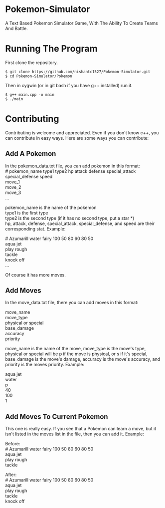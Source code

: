 
# Pokemon-Simulator
A Text Based Pokemon Simulator Game, With The Ability To Create Teams And Battle.
# Running The Program
First clone the repository.
```
$ git clone https://github.com/nishantc1527/Pokemon-Simulator.git
$ cd Pokemon-Simulator/Pokemon
```
Then in cygwin (or in git bash if you have g++ installed) run it.
```
$ g++ main.cpp -o main
$ ./main
```
# Contributing
Contributing is welcome and appreciated. Even if you don't know c++, you can contribute in easy ways. Here are some ways you can contribute:
## Add A Pokemon
In the pokemon_data.txt file, you can add pokemon in this format:  
\# pokemon_name type1 type2 hp attack defense special_attack special_defense speed  
move_1  
move_2  
move_3  
...  

pokemon_name is the name of the pokemon  
type1 is the first type  
type2 is the second type (if it has no second type, put a star *)  
hp, attack, defense, special_attack, special_defense, and speed are their corresponding stat. Example:  

\# Azumarill water fairy 100 50 80 60 80 50  
aqua jet  
play rough  
tackle  
knock off  
... 

Of course it has more moves.  

## Add Moves
In the move_data.txt file, there you can add moves in this format:  

move_name  
move_type  
physical or special  
base_damage  
accuracy  
priority  

move_name is the name of the move, move_type is the move's type, physical or special will be p if the move is physical, or s if it's   special, base_damage is the move's damage, accuracy is the move's accuracy, and priority is the moves priority. Example:  

aqua jet  
water  
p  
40  
100  
1  

## Add Moves To Current Pokemon

This one is really easy. If you see that a Pokemon can learn a move, but it isn't listed in the moves list in the file, then you can add it. Example:  

Before:  
\# Azumarill water fairy 100 50 80 60 80 50  
aqua jet  
play rough  
tackle  

After:  
\# Azumarill water fairy 100 50 80 60 80 50  
aqua jet  
play rough  
tackle  
knock off  
